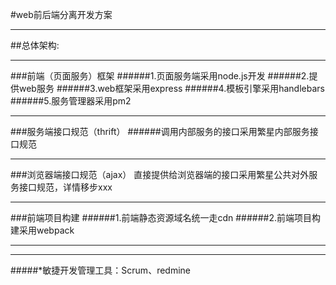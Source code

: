 #web前后端分离开发方案
***
##总体架构:
***
###前端（页面服务）框架
######1.页面服务端采用node.js开发
######2.提供web服务
######3.web框架采用express
######4.模板引擎采用handlebars
######5.服务管理器采用pm2
***
###服务端接口规范（thrift）
######调用内部服务的接口采用繁星内部服务接口规范
***
###浏览器端接口规范（ajax）
直接提供给浏览器端的接口采用繁星公共对外服务接口规范，详情移步xxx
***
###前端项目构建
######1.前端静态资源域名统一走cdn
######2.前端项目构建采用webpack
***
***
#####*敏捷开发管理工具：Scrum、redmine

